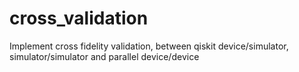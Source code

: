 # cross_validation
Implement cross fidelity validation, between qiskit device/simulator, simulator/simulator and parallel device/device
